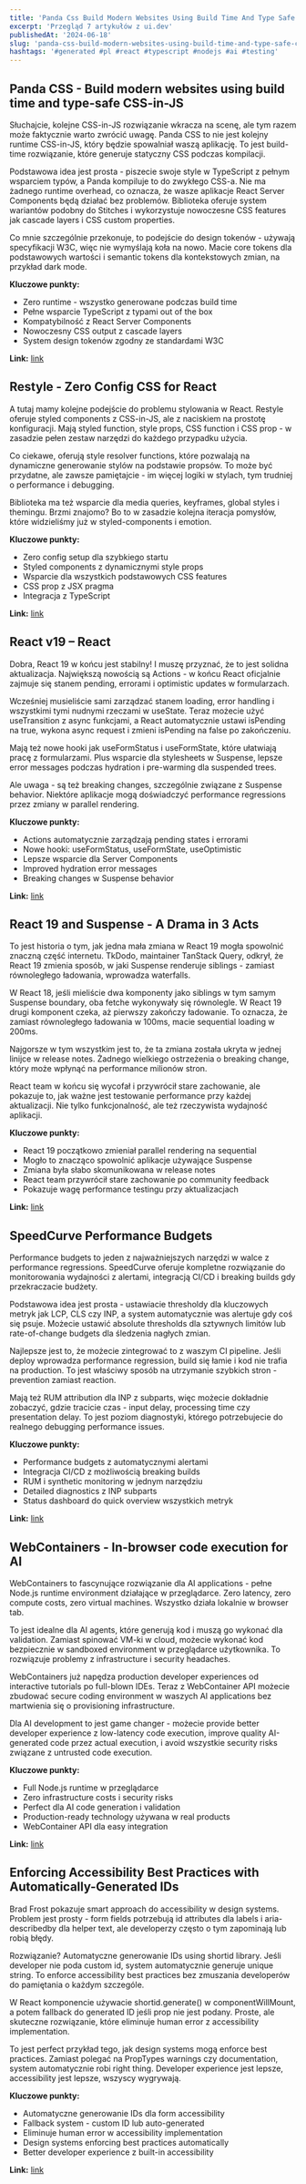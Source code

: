 ```yaml
---
title: 'Panda Css Build Modern Websites Using Build Time And Type Safe Css In Js Restyle Zero Config Css For React React V19 React'
excerpt: 'Przegląd 7 artykułów z ui.dev'
publishedAt: '2024-06-18'
slug: 'panda-css-build-modern-websites-using-build-time-and-type-safe-css-in-js-restyle-zero-config-css-for-react-react-v19-react'
hashtags: '#generated #pl #react #typescript #nodejs #ai #testing'
---
```


## Panda CSS - Build modern websites using build time and type-safe CSS-in-JS

Słuchajcie, kolejne CSS-in-JS rozwiązanie wkracza na scenę, ale tym razem może faktycznie warto zwrócić uwagę. Panda CSS to nie jest kolejny runtime CSS-in-JS, który będzie spowalniał waszą aplikację. To jest build-time rozwiązanie, które generuje statyczny CSS podczas kompilacji.

Podstawowa idea jest prosta - piszecie swoje style w TypeScript z pełnym wsparciem typów, a Panda kompiluje to do zwykłego CSS-a. Nie ma żadnego runtime overhead, co oznacza, że wasze aplikacje React Server Components będą działać bez problemów. Biblioteka oferuje system wariantów podobny do Stitches i wykorzystuje nowoczesne CSS features jak cascade layers i CSS custom properties.

Co mnie szczególnie przekonuje, to podejście do design tokenów - używają specyfikacji W3C, więc nie wymyślają koła na nowo. Macie core tokens dla podstawowych wartości i semantic tokens dla kontekstowych zmian, na przykład dark mode.

**Kluczowe punkty:**
- Zero runtime - wszystko generowane podczas build time
- Pełne wsparcie TypeScript z typami out of the box
- Kompatybilność z React Server Components
- Nowoczesny CSS output z cascade layers
- System design tokenów zgodny ze standardami W3C

**Link:** [link](https://panda-css.com/)

## Restyle - Zero Config CSS for React

A tutaj mamy kolejne podejście do problemu stylowania w React. Restyle oferuje styled components z CSS-in-JS, ale z naciskiem na prostotę konfiguracji. Mają styled function, style props, CSS function i CSS prop - w zasadzie pełen zestaw narzędzi do każdego przypadku użycia.

Co ciekawe, oferują style resolver functions, które pozwalają na dynamiczne generowanie stylów na podstawie propsów. To może być przydatne, ale zawsze pamiętajcie - im więcej logiki w stylach, tym trudniej o performance i debugging.

Biblioteka ma też wsparcie dla media queries, keyframes, global styles i themingu. Brzmi znajomo? Bo to w zasadzie kolejna iteracja pomysłów, które widzieliśmy już w styled-components i emotion.

**Kluczowe punkty:**
- Zero config setup dla szybkiego startu
- Styled components z dynamicznymi style props
- Wsparcie dla wszystkich podstawowych CSS features
- CSS prop z JSX pragma
- Integracja z TypeScript

**Link:** [link](https://www.restyle.dev/)

## React v19 – React

Dobra, React 19 w końcu jest stabilny! I muszę przyznać, że to jest solidna aktualizacja. Największą nowością są Actions - w końcu React oficjalnie zajmuje się stanem pending, errorami i optimistic updates w formularzach.

Wcześniej musieliście sami zarządzać stanem loading, error handling i wszystkimi tymi nudnymi rzeczami w useState. Teraz możecie użyć useTransition z async funkcjami, a React automatycznie ustawi isPending na true, wykona async request i zmieni isPending na false po zakończeniu.

Mają też nowe hooki jak useFormStatus i useFormState, które ułatwiają pracę z formularzami. Plus wsparcie dla stylesheets w Suspense, lepsze error messages podczas hydration i pre-warming dla suspended trees.

Ale uwaga - są też breaking changes, szczególnie związane z Suspense behavior. Niektóre aplikacje mogą doświadczyć performance regressions przez zmiany w parallel rendering.

**Kluczowe punkty:**
- Actions automatycznie zarządzają pending states i errorami
- Nowe hooki: useFormStatus, useFormState, useOptimistic
- Lepsze wsparcie dla Server Components
- Improved hydration error messages
- Breaking changes w Suspense behavior

**Link:** [link](https://react.dev/blog/2024/04/25/react-19)

## React 19 and Suspense - A Drama in 3 Acts

To jest historia o tym, jak jedna mała zmiana w React 19 mogła spowolnić znaczną część internetu. TkDodo, maintainer TanStack Query, odkrył, że React 19 zmienia sposób, w jaki Suspense renderuje siblings - zamiast równoległego ładowania, wprowadza waterfalls.

W React 18, jeśli mieliście dwa komponenty jako siblings w tym samym Suspense boundary, oba fetche wykonywały się równolegle. W React 19 drugi komponent czeka, aż pierwszy zakończy ładowanie. To oznacza, że zamiast równoległego ładowania w 100ms, macie sequential loading w 200ms.

Najgorsze w tym wszystkim jest to, że ta zmiana została ukryta w jednej linijce w release notes. Żadnego wielkiego ostrzeżenia o breaking change, który może wpłynąć na performance milionów stron.

React team w końcu się wycofał i przywrócił stare zachowanie, ale pokazuje to, jak ważne jest testowanie performance przy każdej aktualizacji. Nie tylko funkcjonalność, ale też rzeczywista wydajność aplikacji.

**Kluczowe punkty:**
- React 19 początkowo zmieniał parallel rendering na sequential
- Mogło to znacząco spowolnić aplikacje używające Suspense
- Zmiana była słabo skomunikowana w release notes
- React team przywrócił stare zachowanie po community feedback
- Pokazuje wagę performance testingu przy aktualizacjach

**Link:** [link](https://tkdodo.eu/blog/react-19-and-suspense-a-drama-in-3-acts)

## SpeedCurve Performance Budgets

Performance budgets to jeden z najważniejszych narzędzi w walce z performance regressions. SpeedCurve oferuje kompletne rozwiązanie do monitorowania wydajności z alertami, integracją CI/CD i breaking builds gdy przekraczacie budżety.

Podstawowa idea jest prosta - ustawiacie thresholdy dla kluczowych metryk jak LCP, CLS czy INP, a system automatycznie was alertuje gdy coś się psuje. Możecie ustawić absolute thresholds dla sztywnych limitów lub rate-of-change budgets dla śledzenia nagłych zmian.

Najlepsze jest to, że możecie zintegrować to z waszym CI pipeline. Jeśli deploy wprowadza performance regression, build się łamie i kod nie trafia na production. To jest właściwy sposób na utrzymanie szybkich stron - prevention zamiast reaction.

Mają też RUM attribution dla INP z subparts, więc możecie dokładnie zobaczyć, gdzie tracicie czas - input delay, processing time czy presentation delay. To jest poziom diagnostyki, którego potrzebujecie do realnego debugging performance issues.

**Kluczowe punkty:**
- Performance budgets z automatycznymi alertami
- Integracja CI/CD z możliwością breaking builds
- RUM i synthetic monitoring w jednym narzędziu
- Detailed diagnostics z INP subparts
- Status dashboard do quick overview wszystkich metryk

**Link:** [link](https://www.speedcurve.com/features/performance-budgets/)

## WebContainers - In-browser code execution for AI

WebContainers to fascynujące rozwiązanie dla AI applications - pełne Node.js runtime environment działające w przeglądarce. Zero latency, zero compute costs, zero virtual machines. Wszystko działa lokalnie w browser tab.

To jest idealne dla AI agents, które generują kod i muszą go wykonać dla validation. Zamiast spinować VM-ki w cloud, możecie wykonać kod bezpiecznie w sandboxed environment w przeglądarce użytkownika. To rozwiązuje problemy z infrastructure i security headaches.

WebContainers już napędza production developer experiences od interactive tutorials po full-blown IDEs. Teraz z WebContainer API możecie zbudować secure coding environment w waszych AI applications bez martwienia się o provisioning infrastructure.

Dla AI development to jest game changer - możecie provide better developer experience z low-latency code execution, improve quality AI-generated code przez actual execution, i avoid wszystkie security risks związane z untrusted code execution.

**Kluczowe punkty:**
- Full Node.js runtime w przeglądarce
- Zero infrastructure costs i security risks
- Perfect dla AI code generation i validation
- Production-ready technology używana w real products
- WebContainer API dla easy integration

**Link:** [link](https://webcontainers.io/ai)

## Enforcing Accessibility Best Practices with Automatically-Generated IDs

Brad Frost pokazuje smart approach do accessibility w design systems. Problem jest prosty - form fields potrzebują id attributes dla labels i aria-describedby dla helper text, ale developerzy często o tym zapominają lub robią błędy.

Rozwiązanie? Automatyczne generowanie IDs using shortid library. Jeśli developer nie poda custom id, system automatycznie generuje unique string. To enforce accessibility best practices bez zmuszania developerów do pamiętania o każdym szczególe.

W React komponencie używacie shortid.generate() w componentWillMount, a potem fallback do generated ID jeśli prop nie jest podany. Proste, ale skuteczne rozwiązanie, które eliminuje human error z accessibility implementation.

To jest perfect przykład tego, jak design systems mogą enforce best practices. Zamiast polegać na PropTypes warnings czy documentation, system automatycznie robi right thing. Developer experience jest lepsze, accessibility jest lepsze, wszyscy wygrywają.

**Kluczowe punkty:**
- Automatyczne generowanie IDs dla form accessibility
- Fallback system - custom ID lub auto-generated
- Eliminuje human error w accessibility implementation
- Design systems enforcing best practices automatically
- Better developer experience z built-in accessibility

**Link:** [link](https://bradfrost.com/blog/post/enforcing-accessibility-best-practices-with-automatically-generated-ids/)